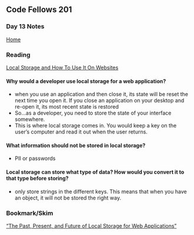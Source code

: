 ## Code Fellows 201

### Day 13 Notes

[Home](README.md)

### Reading
[Local Storage and How To Use It On Websites](https://www.smashingmagazine.com/2010/10/local-storage-and-how-to-use-it/)

#### Why would a developer use local storage for a web application?
* when you use an application and then close it, its state will be reset the next time you open it. If you close an application on your desktop and re-open it, its most recent state is restored
* So...as a developer, you need to store the state of your interface somewhere. 
* This is where local storage comes in. You would keep a key on the user’s computer and read it out when the user returns.

#### What information should not be stored in local storage?
* PII or passwords

#### Local storage can store what type of data? How would you convert it to that type before storing?
* only store strings in the different keys. This means that when you have an object, it will not be stored the right way.

### Bookmark/Skim
[“The Past, Present, and Future of Local Storage for Web Applications”](http://diveinto.html5doctor.com/storage.html)
